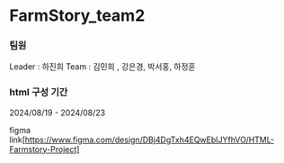 # FarmStory_team2

### 팀원
Leader : 하진희
Team : 김민희 , 강은경, 박서홍, 하정훈

### html 구성 기간  
2024/08/19  -  2024/08/23

figma link[https://www.figma.com/design/DBj4DgTxh4EQwEbIJYfhVO/HTML-Farmstory-Project]
